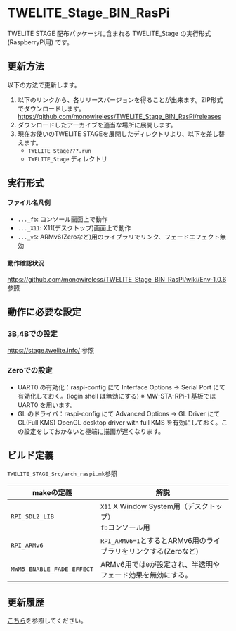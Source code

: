 # TWELITE_Stage_BIN_RasPi

TWELITE STAGE 配布パッケージに含まれる TWELITE_Stage の実行形式 (RaspberryPi用) です。



## 更新方法

以下の方法で更新します。

1. 以下のリンクから、各リリースバージョンを得ることが出来ます。ZIP形式でダウンロードします。
   https://github.com/monowireless/TWELITE_Stage_BIN_RasPi/releases
2. ダウンロードしたアーカイブを適当な場所に展開します。
3. 現在お使いのTWELITE STAGEを展開したディレクトリより、以下を差し替えます。
   - `TWELITE_Stage???.run`
   - `TWELITE_Stage` ディレクトリ



## 実行形式

#### ファイル名凡例

* `..._fb`: コンソール画面上で動作
* `..._X11`: X11(デスクトップ)画面上で動作
* `..._v6`: ARMv6(Zeroなど)用のライブラリでリンク、フェードエフェクト無効



####  動作確認状況

https://github.com/monowireless/TWELITE_Stage_BIN_RasPi/wiki/Env-1.0.6 参照



## 動作に必要な設定

### 3B,4Bでの設定

https://stage.twelite.info/ 参照



### Zeroでの設定

* UART0 の有効化：raspi-config にて Interface Options -> Serial Port にて有効化しておく。(login shell は無効にする)
  ※ MW-STA-RPi-1 基板では UART0 を用います。
* GL のドライバ：raspi-config にて Advanced Options -> GL Driver にて GL(Full KMS) OpenGL desktop driver with full KMS を有効にしておく。この設定をしておかないと極端に描画が遅くなります。



## ビルド定義

`TWELITE_STAGE_Src/arch_raspi.mk`参照



| makeの定義                | 解説                                                         |
| ------------------------- | ------------------------------------------------------------ |
| `RPI_SDL2_LIB`            | `X11` X Window System用（デスクトップ）<br />`fb`コンソール用 |
| `RPI_ARMv6`               | `RPI_ARMv6=1`とするとARMv6用のライブラリをリンクする(Zeroなど) |
| `MWM5_ENABLE_FADE_EFFECT` | ARMv6用では`0`が設定され、半透明やフェード効果を無効にする。 |



## 更新履歴

[こちら](ReleaseNotes.md)を参照してください。